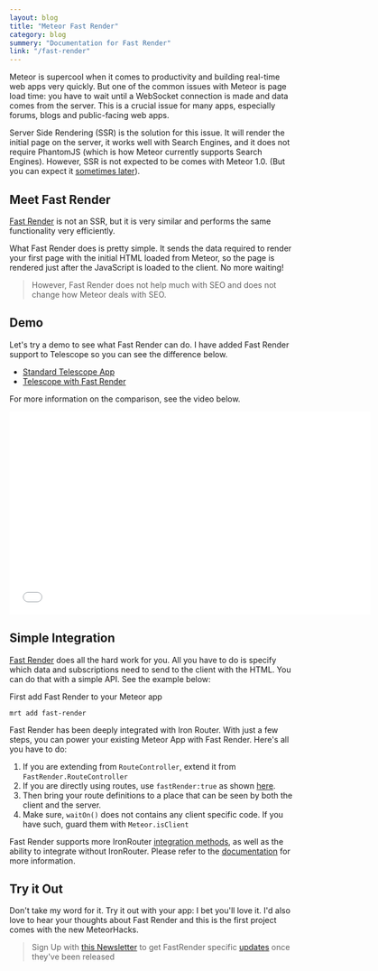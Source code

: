 ```yaml
---
layout: blog
title: "Meteor Fast Render"
category: blog
summery: "Documentation for Fast Render"
link: "/fast-render"
---
```


Meteor is supercool when it comes to productivity and building real-time web apps very quickly. But one of the common issues with Meteor is page load time: you have to wait until a WebSocket connection is made and data comes from the server. This is a crucial issue for many apps, especially forums, blogs and public-facing web apps.

Server Side Rendering (SSR) is the solution for this issue.  It will render the initial page on the server, it works well with Search Engines, and it does not require PhantomJS  (which is how Meteor currently supports Search Engines). However, SSR is not expected to be comes with Meteor 1.0. (But you can expect it [sometimes later](https://trello.com/c/Lz07fBAm/7-server-side-rendering)).

## Meet Fast Render

[Fast Render](http://meteorhacks.com/fast-render) is not an SSR, but it is very similar and performs the same functionality very efficiently. 

What Fast Render does is pretty simple. It sends the data required to render your first page with the initial HTML loaded from Meteor, so the page is rendered just after the JavaScript is loaded to the client. No more waiting! 

> However, Fast Render does not help much with SEO and does not change how Meteor deals with SEO.  

## Demo

Let's try a demo to see what Fast Render can do. I have added Fast Render support to Telescope so you can see the difference below. 

* [Standard Telescope App](http://oridinary-telescope.meteor.com/)
* [Telescope with Fast Render](http://fast-render-telescope.meteor.com/)

For more information on the comparison, see the video below. 

<iframe width="640" height="360" src="//www.youtube.com/embed/mGcE6UVOqPk?rel=0" frameborder="0" allowfullscreen="1">
</iframe>

## Simple Integration

[Fast Render](http://meteorhacks.com/fast-render) does all the hard work for you. All you have to do is specify which   data and subscriptions need to send to the client with the HTML. You can do that with a simple API. See the example below:

First add Fast Render to your Meteor app

    mrt add fast-render

Fast Render has been deeply integrated with Iron Router. With just a few steps, you can power your existing Meteor App with Fast Render. Here's all you have to do: 

1. If you are extending from `RouteController`, extend it from `FastRender.RouteController`
2. If you are directly using routes, use `fastRender:true` as shown [here](/fast-render/iron-router-support/#option_1_if_you_are_using_waiton). 
3. Then bring your route definitions to a place that can be seen by both the client and the server. 
4. Make sure, `waitOn()` does not contains any client specific code. If you have such, guard them with `Meteor.isClient`

Fast Render supports more IronRouter [integration methods](/fast-render/iron-router-support/), as well as the ability to integrate without IronRouter. Please refer to the [documentation](http://meteorhacks.com/fast-render) for more information.

## Try it Out

Don't take my word for it. Try it out with your app: I bet you'll love it. I'd also love to hear your thoughts about Fast Render and this is the first project comes with the new MeteorHacks.

> Sign Up with [this Newsletter](http://mad.ly/signups/98366/join) to get FastRender specific [updates](http://mad.ly/signups/98366/join) once they've been released

